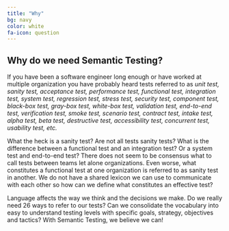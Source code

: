 ```yaml
---
title: "Why"
bg: navy
color: white
fa-icon: question
---
```


## Why do we need Semantic Testing?

If you have been a software engineer long enough or have worked at multiple organization you have probably heard tests referred to as *unit test, sanity test, acceptance test, performance test, functional test, integration test, system test, regression test, stress test, security test, component test, black-box test, gray-box test, white-box test, validation test, end-to-end test, verification test, smoke test, scenario test, contract test, intake test, alpha test, beta test, destructive test, accessibility test, concurrent test, usability test, etc.*

What the heck is a sanity test? Are not all tests sanity tests? What is the difference between a functional test and an integration test? Or a system test and end-to-end test? There does not seem to be consensus what to call tests between teams let alone organizations. Even worse, what constitutes a functional test at one organization is referred to as sanity test in another. We do not have a shared lexicon we can use to communicate with each other so how can we define what constitutes an effective test?

Language affects the way we think and the decisions we make. Do we really need 26 ways to refer to our tests? Can we consolidate the vocabulary into easy to understand testing levels with specific goals, strategy, objectives and tactics? With Semantic Testing, we believe we can!


